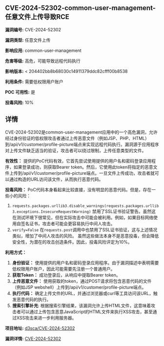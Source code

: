 ## CVE-2024-52302-common-user-management-任意文件上传导致RCE

**漏洞编号:** CVE-2024-52302

**漏洞类型:** 任意文件上传

**影响应用:** common-user-management

**危害等级:** 高危，可能导致远程代码执行

**影响版本:** < 204402bb8b68030c14911379ddc82cfff00b8538

**利用条件:** 需要低权限用户账户

**POC 可用性:** 是

**投毒风险:** 10%

## 详情

CVE-2024-52302是common-user-management应用中的一个高危漏洞，允许经过身份验证的低权限攻击者通过上传恶意文件（例如JSP、PHP、HTML）到/api/v1/customer/profile-picture端点来实现远程代码执行。漏洞源于应用程序对上传文件缺乏适当的验证，攻击者可以绕过限制，上传任意类型的文件。 

**有效性：**
提供的PoC代码有效，它首先尝试使用提供的用户名和密码登录应用程序，如果登录成功，则获取Bearer token。然后，它使用此token将指定的恶意文件上传到/api/v1/customer/profile-picture端点。一旦文件上传成功，攻击者就可以通过构造的URL访问该文件，从而执行恶意代码。

**投毒风险：**
PoC代码本身看起来比较直接，没有明显的恶意代码。但是，存在一些小的风险：
1.  `requests.packages.urllib3.disable_warnings(requests.packages.urllib3.exceptions.InsecureRequestWarning)` 禁用了SSL证书验证警告。虽然这在测试环境下很常见，但在实际攻击中可能会被利用。例如，如果目标网络使用自签名证书，攻击者可能会更容易执行中间人攻击。
2.  `verify=False` 在`requests.post`调用中也禁用了SSL证书验证，这与上述情况类似，增加了中间人攻击的风险。
虽然这些做法本身不是恶意投毒，但会降低安全性，为潜在的攻击创造条件。因此，投毒风险评定为10%。

**利用方式：**
1.  **身份验证：** 使用提供的用户名和密码登录应用程序。由于漏洞描述中表明需要低权限用户账户，因此可能需要先注册一个普通用户。
2.  **获取Token：** 成功登录后，从响应中提取Bearer token。
3.  **上传恶意文件：** 使用获取的token，通过POST请求将包含恶意代码的文件（例如JSP webshell）上传到/api/v1/customer/profile-picture端点。
4.  **执行代码：** 确定上传文件的URL，并通过浏览器或curl等工具访问该URL，触发恶意代码的执行。
5.  **搜索引擎补充**: 根据搜索引擎结果，该漏洞允许上传HTML文件，这意味着攻击者可以通过上传包含恶意JavaScript的HTML文件来执行XSS攻击，甚至通过XSS攻击来进一步利用服务器。

**项目地址:** [d3sca/CVE-2024-52302](https://github.com/d3sca/CVE-2024-52302)

**漏洞详情:** [CVE-2024-52302](https://nvd.nist.gov/vuln/detail/CVE-2024-52302)